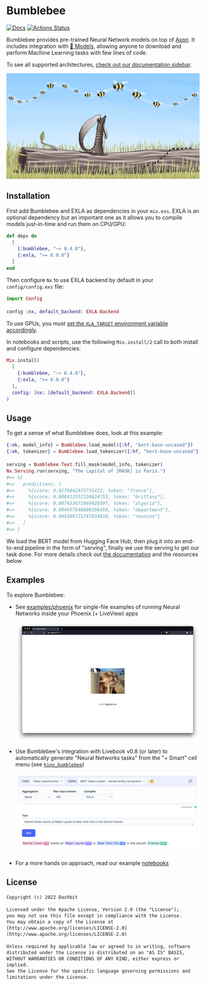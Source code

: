 # Bumblebee

[![Docs](https://img.shields.io/badge/hex.pm-docs-8e7ce6.svg)](https://hexdocs.pm/bumblebee)
[![Actions Status](https://github.com/livebook-dev/kino_bumblebee/workflows/Test/badge.svg)](https://github.com/elixir-nx/bumblebee/actions)

Bumblebee provides pre-trained Neural Network models on top of [Axon](https://github.com/elixir-nx/axon). It includes integration with [🤗 Models](https://huggingface.co/models), allowing anyone to download and perform Machine Learning tasks with few lines of code.

To see all supported architectures, [check out our documentation sidebar](https://hexdocs.pm/bumblebee).

![Numbat and Bumblebees](.github/images/background.jpg)

## Installation

First add Bumblebee and EXLA as dependencies in your `mix.exs`. EXLA is an optional dependency but an important one as it allows you to compile models just-in-time and run them on CPU/GPU:

```elixir
def deps do
  [
    {:bumblebee, "~> 0.4.0"},
    {:exla, ">= 0.0.0"}
  ]
end
```

Then configure `Nx` to use EXLA backend by default in your `config/config.exs` file:

```elixir
import Config

config :nx, default_backend: EXLA.Backend
```

To use GPUs, you must [set the `XLA_TARGET` environment variable accordingly](https://github.com/elixir-nx/xla#usage).

In notebooks and scripts, use the following `Mix.install/2` call to both install and configure dependencies:

```elixir
Mix.install(
  [
    {:bumblebee, "~> 0.4.0"},
    {:exla, ">= 0.0.0"}
  ],
  config: [nx: [default_backend: EXLA.Backend]]
)
```

## Usage

To get a sense of what Bumblebee does, look at this example:

```elixir
{:ok, model_info} = Bumblebee.load_model({:hf, "bert-base-uncased"})
{:ok, tokenizer} = Bumblebee.load_tokenizer({:hf, "bert-base-uncased"})

serving = Bumblebee.Text.fill_mask(model_info, tokenizer)
Nx.Serving.run(serving, "The capital of [MASK] is Paris.")
#=> %{
#=>   predictions: [
#=>     %{score: 0.9279842972755432, token: "france"},
#=>     %{score: 0.008412551134824753, token: "brittany"},
#=>     %{score: 0.007433671969920397, token: "algeria"},
#=>     %{score: 0.004957548808306456, token: "department"},
#=>     %{score: 0.004369721747934818, token: "reunion"}
#=>   ]
#=> }
```

We load the BERT model from Hugging Face Hub, then plug it into an end-to-end pipeline in the form of "serving", finally we use the serving to get our task done. For more details check out [the documentation](https://hexdocs.pm/bumblebee) and the resources below.

## Examples

To explore Bumblebee:

  * See [examples/phoenix](examples/phoenix) for single-file examples of running Neural Networks inside your Phoenix (+ LiveView) apps

    ![](.github/images/phx_image_classification.png)

  * Use Bumblebee's integration with Livebook v0.8 (or later) to automatically generate "Neural Networks tasks" from the "+ Smart" cell menu (see [`kino_bumblebee`](https://github.com/livebook-dev/kino_bumblebee))

    ![](.github/images/kino_bumblebee_token_classification.png)

  * For a more hands on approach, read our example [notebooks](notebooks)

## License

    Copyright (c) 2022 Dashbit

    Licensed under the Apache License, Version 2.0 (the "License");
    you may not use this file except in compliance with the License.
    You may obtain a copy of the License at [http://www.apache.org/licenses/LICENSE-2.0](http://www.apache.org/licenses/LICENSE-2.0)

    Unless required by applicable law or agreed to in writing, software
    distributed under the License is distributed on an "AS IS" BASIS,
    WITHOUT WARRANTIES OR CONDITIONS OF ANY KIND, either express or implied.
    See the License for the specific language governing permissions and
    limitations under the License.

